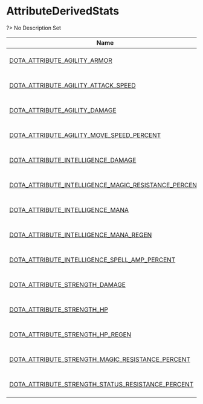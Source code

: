 # AttributeDerivedStats
?> No Description Set

Name|Value|Description|Client
--|:--:|--|:--:
[DOTA_ATTRIBUTE_AGILITY_ARMOR](Constants/AttributeDerivedStats/DOTA_ATTRIBUTE_AGILITY_ARMOR)|6|No Description Set|✖
[DOTA_ATTRIBUTE_AGILITY_ATTACK_SPEED](Constants/AttributeDerivedStats/DOTA_ATTRIBUTE_AGILITY_ATTACK_SPEED)|7|No Description Set|✖
[DOTA_ATTRIBUTE_AGILITY_DAMAGE](Constants/AttributeDerivedStats/DOTA_ATTRIBUTE_AGILITY_DAMAGE)|5|No Description Set|✖
[DOTA_ATTRIBUTE_AGILITY_MOVE_SPEED_PERCENT](Constants/AttributeDerivedStats/DOTA_ATTRIBUTE_AGILITY_MOVE_SPEED_PERCENT)|8|No Description Set|✖
[DOTA_ATTRIBUTE_INTELLIGENCE_DAMAGE](Constants/AttributeDerivedStats/DOTA_ATTRIBUTE_INTELLIGENCE_DAMAGE)|9|No Description Set|✖
[DOTA_ATTRIBUTE_INTELLIGENCE_MAGIC_RESISTANCE_PERCENT](Constants/AttributeDerivedStats/DOTA_ATTRIBUTE_INTELLIGENCE_MAGIC_RESISTANCE_PERCENT)|13|No Description Set|✖
[DOTA_ATTRIBUTE_INTELLIGENCE_MANA](Constants/AttributeDerivedStats/DOTA_ATTRIBUTE_INTELLIGENCE_MANA)|10|No Description Set|✖
[DOTA_ATTRIBUTE_INTELLIGENCE_MANA_REGEN](Constants/AttributeDerivedStats/DOTA_ATTRIBUTE_INTELLIGENCE_MANA_REGEN)|11|No Description Set|✖
[DOTA_ATTRIBUTE_INTELLIGENCE_SPELL_AMP_PERCENT](Constants/AttributeDerivedStats/DOTA_ATTRIBUTE_INTELLIGENCE_SPELL_AMP_PERCENT)|12|No Description Set|✖
[DOTA_ATTRIBUTE_STRENGTH_DAMAGE](Constants/AttributeDerivedStats/DOTA_ATTRIBUTE_STRENGTH_DAMAGE)|0|No Description Set|✖
[DOTA_ATTRIBUTE_STRENGTH_HP](Constants/AttributeDerivedStats/DOTA_ATTRIBUTE_STRENGTH_HP)|1|No Description Set|✖
[DOTA_ATTRIBUTE_STRENGTH_HP_REGEN](Constants/AttributeDerivedStats/DOTA_ATTRIBUTE_STRENGTH_HP_REGEN)|2|No Description Set|✖
[DOTA_ATTRIBUTE_STRENGTH_MAGIC_RESISTANCE_PERCENT](Constants/AttributeDerivedStats/DOTA_ATTRIBUTE_STRENGTH_MAGIC_RESISTANCE_PERCENT)|4|No Description Set|✖
[DOTA_ATTRIBUTE_STRENGTH_STATUS_RESISTANCE_PERCENT](Constants/AttributeDerivedStats/DOTA_ATTRIBUTE_STRENGTH_STATUS_RESISTANCE_PERCENT)|3|No Description Set|✖
